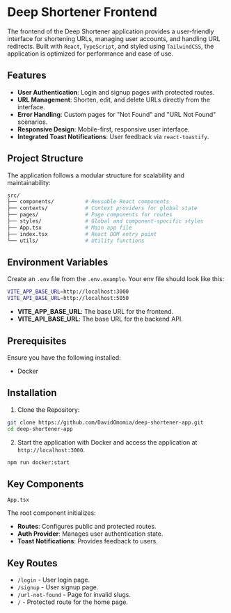 # Deep Shortener Frontend

The frontend of the Deep Shortener application provides a user-friendly interface for shortening URLs, managing user accounts, and handling URL redirects. Built with `React`, `TypeScript`, and styled using `TailwindCSS`, the application is optimized for performance and ease of use.

## Features

* __User Authentication__: Login and signup pages with protected routes.
* __URL Management__: Shorten, edit, and delete URLs directly from the interface.
* __Error Handling__: Custom pages for "Not Found" and "URL Not Found" scenarios.
* __Responsive Design__: Mobile-first, responsive user interface.
* __Integrated Toast Notifications__: User feedback via `react-toastify`.

## Project Structure

The application follows a modular structure for scalability and maintainability:

```bash
src/
├── components/          # Reusable React components
├── contexts/            # Context providers for global state
├── pages/               # Page components for routes
├── styles/              # Global and component-specific styles
├── App.tsx              # Main app file
├── index.tsx            # React DOM entry point
└── utils/               # Utility functions
```

## Environment Variables

Create an `.env` file from the `.env.example`. Your env file should look like this:

```bash
VITE_APP_BASE_URL=http://localhost:3000
VITE_API_BASE_URL=http://localhost:5050
```

* __VITE_APP_BASE_URL__: The base URL for the frontend.
* __VITE_API_BASE_URL__: The base URL for the backend API.

## Prerequisites

Ensure you have the following installed:

* Docker

## Installation

1. Clone the Repository:

```bash
git clone https://github.com/DavidOmomia/deep-shortener-app.git
cd deep-shortener-app
```

2. Start the application with Docker and access the application at `http://localhost:3000`.


```bash
npm run docker:start
```

## Key Components

`App.tsx`

The root component initializes:

* __Routes__: Configures public and protected routes.
* __Auth Provider__: Manages user authentication state.
* __Toast Notifications__: Provides feedback to users.

## Key Routes

* `/login` - User login page.
* `/signup` - User signup page.
* `/url-not-found` - Page for invalid slugs.
* `/` - Protected route for the home page.







